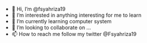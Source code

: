 - 👋 Hi, I’m @fsyahriza19
- 👀 I’m interested in anything interesting for me to learn
- 🌱 I’m currently learning computer system
- 💞️ I’m looking to collaborate on ...
- 📫 How to reach me follow my twitter @Fsyahriza19

<!---
fsyahriza19/fsyahriza19 is a ✨ special ✨ repository because its `README.md` (this file) appears on your GitHub profile.
You can click the Preview link to take a look at your changes.
--->
